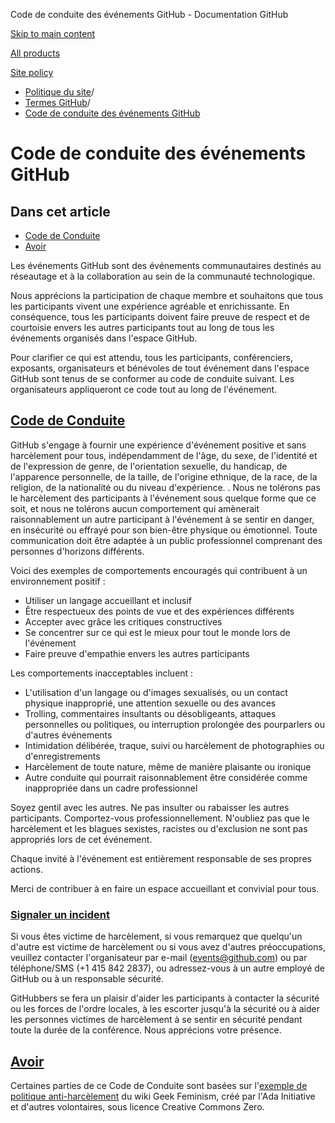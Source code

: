 Code de conduite des événements GitHub - Documentation GitHub

[Skip to main content](#main-content)

[All products](/fr)

[Site policy](/site-policy)

* [Politique du site](/fr/site-policy)/
* [Termes GitHub](/fr/site-policy/github-terms)/
* [Code de conduite des événements GitHub](/fr/site-policy/github-terms/github-event-code-of-conduct)

Code de conduite des événements GitHub
==========

Dans cet article
----------

* [Code de Conduite](#code-of-conduct)
* [Avoir](#credit)

Les événements GitHub sont des événements communautaires destinés au réseautage et à la collaboration au sein de la communauté technologique.

Nous apprécions la participation de chaque membre et souhaitons que tous les participants vivent une expérience agréable et enrichissante. En conséquence, tous les participants doivent faire preuve de respect et de courtoisie envers les autres participants tout au long de tous les événements organisés dans l'espace GitHub.

Pour clarifier ce qui est attendu, tous les participants, conférenciers, exposants, organisateurs et bénévoles de tout événement dans l'espace GitHub sont tenus de se conformer au code de conduite suivant. Les organisateurs appliqueront ce code tout au long de l'événement.

[Code de Conduite](#code-of-conduct)
----------

GitHub s'engage à fournir une expérience d'événement positive et sans harcèlement pour tous, indépendamment de l'âge, du sexe, de l'identité et de l'expression de genre, de l'orientation sexuelle, du handicap, de l'apparence personnelle, de la taille, de l'origine ethnique, de la race, de la religion, de la nationalité ou du niveau d'expérience. . Nous ne tolérons pas le harcèlement des participants à l'événement sous quelque forme que ce soit, et nous ne tolérons aucun comportement qui amènerait raisonnablement un autre participant à l'événement à se sentir en danger, en insécurité ou effrayé pour son bien-être physique ou émotionnel. Toute communication doit être adaptée à un public professionnel comprenant des personnes d'horizons différents.

Voici des exemples de comportements encouragés qui contribuent à un environnement positif :

* Utiliser un langage accueillant et inclusif
* Être respectueux des points de vue et des expériences différents
* Accepter avec grâce les critiques constructives
* Se concentrer sur ce qui est le mieux pour tout le monde lors de l'événement
* Faire preuve d'empathie envers les autres participants

Les comportements inacceptables incluent :

* L'utilisation d'un langage ou d'images sexualisés, ou un contact physique inapproprié, une attention sexuelle ou des avances
* Trolling, commentaires insultants ou désobligeants, attaques personnelles ou politiques, ou interruption prolongée des pourparlers ou d'autres événements
* Intimidation délibérée, traque, suivi ou harcèlement de photographies ou d'enregistrements
* Harcèlement de toute nature, même de manière plaisante ou ironique
* Autre conduite qui pourrait raisonnablement être considérée comme inappropriée dans un cadre professionnel

Soyez gentil avec les autres. Ne pas insulter ou rabaisser les autres participants. Comportez-vous professionnellement. N'oubliez pas que le harcèlement et les blagues sexistes, racistes ou d'exclusion ne sont pas appropriés lors de cet événement.

Chaque invité à l'événement est entièrement responsable de ses propres actions.

Merci de contribuer à en faire un espace accueillant et convivial pour tous.

### [Signaler un incident](#reporting-an-incident) ###

Si vous êtes victime de harcèlement, si vous remarquez que quelqu'un d'autre est victime de harcèlement ou si vous avez d'autres préoccupations, veuillez contacter l'organisateur par e-mail ([events@github.com](mailto:events@github.com)) ou par téléphone/SMS (+1 415 842 2837), ou adressez-vous à un autre employé de GitHub ou à un responsable sécurité.

GitHubbers se fera un plaisir d'aider les participants à contacter la sécurité ou les forces de l'ordre locales, à les escorter jusqu'à la sécurité ou à aider les personnes victimes de harcèlement à se sentir en sécurité pendant toute la durée de la conférence. Nous apprécions votre présence.

[Avoir](#credit)
----------

Certaines parties de ce Code de Conduite sont basées sur l'[exemple de politique anti-harcèlement](https://geekfeminism.wikia.org/wiki/Conference_anti-harassment/Policy) du wiki Geek Feminism, créé par l'Ada Initiative et d'autres volontaires, sous licence Creative Commons Zero.
